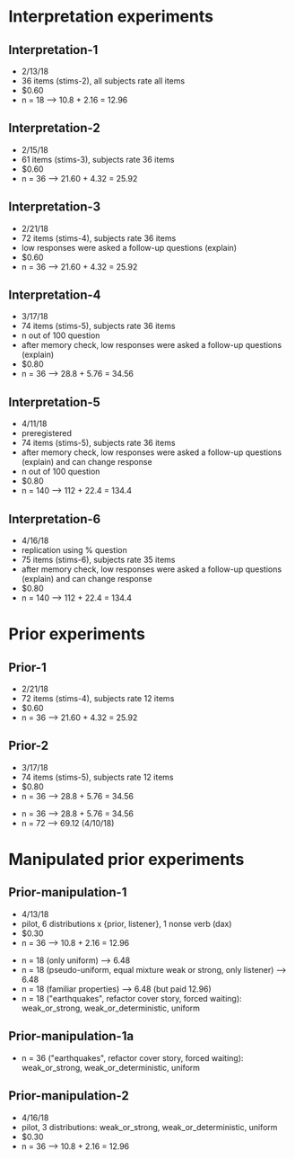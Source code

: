 # Interpretation experiments

## Interpretation-1

- 2/13/18
- 36 items (stims-2), all subjects rate all items
- $0.60
- n = 18 --> 10.8 + 2.16 = 12.96

## Interpretation-2

- 2/15/18
- 61 items (stims-3), subjects rate 36 items
- $0.60
- n = 36 --> 21.60 + 4.32 = 25.92

## Interpretation-3

- 2/21/18
- 72 items (stims-4), subjects rate 36 items
- low responses were asked a follow-up questions (explain)
- $0.60
- n = 36 --> 21.60 + 4.32 = 25.92

## Interpretation-4

- 3/17/18
- 74 items (stims-5), subjects rate 36 items
- n out of 100 question
- after memory check, low responses were asked a follow-up questions (explain)
- $0.80
- n = 36 --> 28.8 + 5.76 = 34.56

## Interpretation-5

- 4/11/18
- preregistered
- 74 items (stims-5), subjects rate 36 items
- after memory check, low responses were asked a follow-up questions (explain) and can change response
- n out of 100 question
- $0.80
- n = 140 --> 112 + 22.4 = 134.4


## Interpretation-6

- 4/16/18
- replication using % question
- 75 items (stims-6), subjects rate 35 items
- after memory check, low responses were asked a follow-up questions (explain) and can change response
- $0.80
- n = 140 --> 112 + 22.4 = 134.4


# Prior experiments

## Prior-1

- 2/21/18
- 72 items (stims-4), subjects rate 12 items
- $0.60
- n = 36 --> 21.60 + 4.32 = 25.92

## Prior-2

- 3/17/18
- 74 items (stims-5), subjects rate 12 items
- $0.80
- n = 36 --> 28.8 + 5.76 = 34.56
+ n = 36 --> 28.8 + 5.76 = 34.56
+ n = 72 --> 69.12 (4/10/18)

# Manipulated prior experiments

## Prior-manipulation-1

- 4/13/18
- pilot, 6 distributions x {prior, listener}, 1 nonse verb (dax)
- $0.30
- n = 36 --> 10.8 + 2.16 = 12.96
+ n = 18 (only uniform) --> 6.48
+ n = 18 (pseudo-uniform, equal mixture weak or strong, only listener) --> 6.48
+ n = 18 (familiar properties) --> 6.48 (but paid 12.96)
+ n = 18 ("earthquakes", refactor cover story, forced waiting): weak_or_strong, weak_or_deterministic, uniform


## Prior-manipulation-1a
+ n = 36 ("earthquakes", refactor cover story, forced waiting): weak_or_strong, weak_or_deterministic, uniform


## Prior-manipulation-2

- 4/16/18
- pilot, 3 distributions: weak_or_strong, weak_or_deterministic, uniform
- $0.30
- n = 36 --> 10.8 + 2.16 = 12.96

